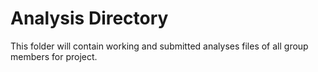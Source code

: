 # Analysis Directory

This folder will contain working and submitted analyses files of all group members for project.